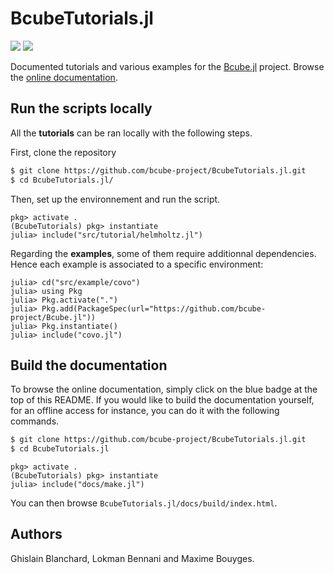 # BcubeTutorials.jl

[![](https://img.shields.io/badge/docs-release-blue.svg)](https://bcube-project.github.io/BcubeTutorials.jl) [![](https://img.shields.io/badge/docs-dev-blue.svg)](https://bcube-project.github.io/BcubeTutorials.jl/dev)

Documented tutorials and various examples for the [Bcube.jl](https://github.com/bcube-project/Bcube.jl) project. Browse the [online documentation](https://bcube-project.github.io/BcubeTutorials.jl).

## Run the scripts locally

All the **tutorials** can be ran locally with the following steps.

First, clone the repository

```bash
$ git clone https://github.com/bcube-project/BcubeTutorials.jl.git
$ cd BcubeTutorials.jl/
```

Then, set up the environnement and run the script.

```julia-repl
pkg> activate .
(BcubeTutorials) pkg> instantiate
julia> include("src/tutorial/helmholtz.jl")
```

Regarding the **examples**, some of them require additionnal dependencies. Hence each example is associated to a specific environment:

```julia-repl
julia> cd("src/example/covo")
julia> using Pkg
julia> Pkg.activate(".")
julia> Pkg.add(PackageSpec(url="https://github.com/bcube-project/Bcube.jl"))
julia> Pkg.instantiate()
julia> include("covo.jl")
```

## Build the documentation

To browse the online documentation, simply click on the blue badge at the top of this README. If you would like to build the documentation yourself, for an offline access for instance, you can do it with the following commands.

```bash
$ git clone https://github.com/bcube-project/BcubeTutorials.jl.git
$ cd BcubeTutorials.jl
```

```julia-repl
pkg> activate .
(BcubeTutorials) pkg> instantiate
julia> include("docs/make.jl")
```

You can then browse `BcubeTutorials.jl/docs/build/index.html`.

## Authors

Ghislain Blanchard, Lokman Bennani and Maxime Bouyges.
